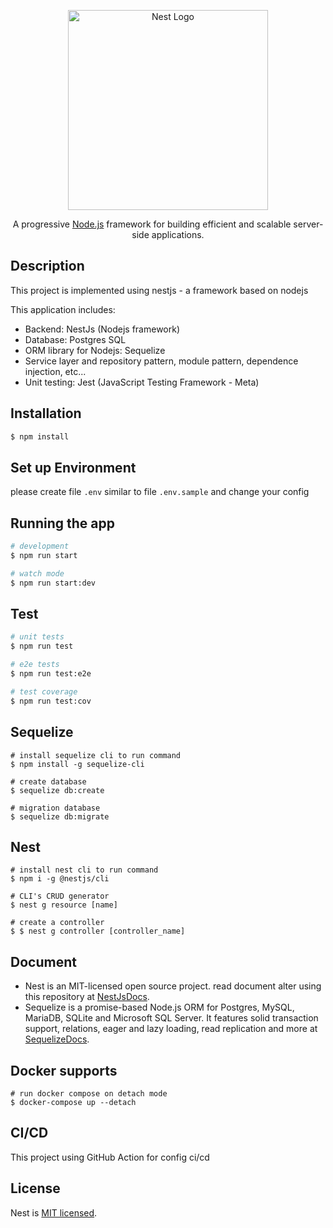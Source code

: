 <p align="center">
  <a href="http://nestjs.com/" target="blank"><img src="https://nestjs.com/img/logo_text.svg" width="320" alt="Nest Logo" /></a>
</p>

  <p align="center">A progressive <a href="http://nodejs.org" target="_blank">Node.js</a> framework for building efficient and scalable server-side applications.</p>
    <p align="center">


## Description

This project is implemented using nestjs - a framework based on nodejs

This application includes:

- Backend: NestJs (Nodejs framework)
- Database: Postgres SQL
- ORM library for Nodejs: Sequelize
- Service layer and repository pattern, module pattern, dependence injection, etc...
- Unit testing: Jest (JavaScript Testing Framework - Meta)

## Installation

```bash
$ npm install
```

## Set up Environment

please create file ```.env``` similar to file ```.env.sample``` and change your config

## Running the app

```bash
# development
$ npm run start

# watch mode
$ npm run start:dev
```

## Test

```bash
# unit tests
$ npm run test

# e2e tests
$ npm run test:e2e

# test coverage
$ npm run test:cov
```

## Sequelize

```
# install sequelize cli to run command
$ npm install -g sequelize-cli

# create database
$ sequelize db:create

# migration database
$ sequelize db:migrate
```


## Nest

```
# install nest cli to run command
$ npm i -g @nestjs/cli

# CLI's CRUD generator
$ nest g resource [name] 

# create a controller 
$ $ nest g controller [controller_name] 
```

## Document

- Nest is an MIT-licensed open source project. read document alter using this repository at  [NestJsDocs](https://docs.nestjs.com).
- Sequelize is a promise-based Node.js ORM for Postgres, MySQL, MariaDB, SQLite and Microsoft SQL Server. It features solid transaction support, relations, eager and lazy loading, read replication and more at [SequelizeDocs](https://sequelize.org/).

## Docker supports

```
# run docker compose on detach mode
$ docker-compose up --detach
```


## CI/CD

This project using GitHub Action for config ci/cd

## License

Nest is [MIT licensed](LICENSE).
